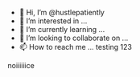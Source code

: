 - 👋 Hi, I’m @hustlepatiently
- 👀 I’m interested in ...
- 🌱 I’m currently learning ...
- 💞️ I’m looking to collaborate on ...
- 📫 How to reach me ... testing 123

noiiiiiice

<!---
hustlepatiently/hustlepatiently is a ✨ special ✨ repository because its `README.md` (this file) appears on your GitHub profile.
You can click the Preview link to take a look at your changes.
--->
